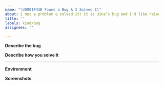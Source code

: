 ```yaml
---
name: "\U0001F41E Found a Bug & I Solved It"
about: I met a problem & solved it! It is Jina’s bug and I’d like raise others attention.
title: ''
labels: kind/bug
assignees: ''

---
```


**Describe the bug**
<!-- A clear and concise description of what the bug is. -->

**Describe how you solve it**
<!-- copy past your code/pull request link -->

---

**Environment**
<!-- Run `jina --version-full` and copy paste the output here -->

**Screenshots**
<!-- If applicable, add screenshots to help explain your problem. -->